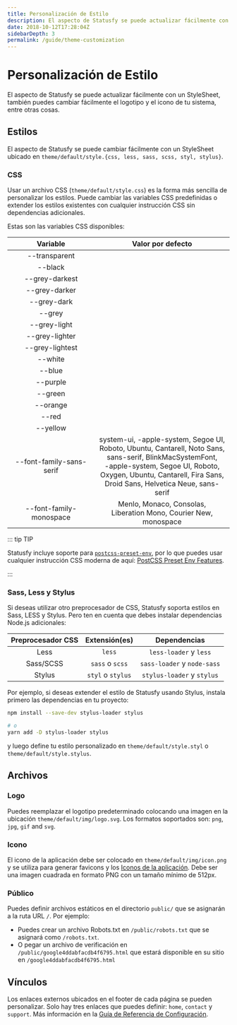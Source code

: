 ```yaml
---
title: Personalización de Estilo
description: El aspecto de Statusfy se puede actualizar fácilmente con un StyleSheet, también puedes cambiar fácilmente el logotipo y el icono de tu sistema, entre otras cosas.
date: 2018-10-12T17:28:04Z
sidebarDepth: 3
permalink: /guide/theme-customization
---
```


# Personalización de Estilo

El aspecto de Statusfy se puede actualizar fácilmente con un StyleSheet, también puedes cambiar fácilmente el logotipo y el icono de tu sistema, entre otras cosas.

## Estilos

El aspecto de Statusfy se puede cambiar fácilmente con un StyleSheet ubicado en `theme/default/style.{css, less, sass, scss, styl, stylus}`.

### CSS

Usar un archivo CSS (`theme/default/style.css`) es la forma más sencilla de personalizar los estilos. Puede cambiar las variables CSS predefinidas o extender los estilos existentes con cualquier instrucción CSS sin dependencias adicionales.

Estas son las variables CSS disponibles:

|         Variable         |                      Valor por defecto                       |
| :----------------------: | :----------------------------------------------------------: |
|      --transparent       |               <ColorBox color="transparent" />               |
|         --black          |                 <ColorBox color="#1b1f23" />                 |
|      --grey-darkest      |                 <ColorBox color="#586069" />                 |
|      --grey-darker       |                 <ColorBox color="#6a737d" />                 |
|       --grey-dark        |                 <ColorBox color="#959da5" />                 |
|          --grey          |                 <ColorBox color="#d1d5da" />                 |
|       --grey-light       |                 <ColorBox color="#e1e4e8" />                 |
|      --grey-lighter      |                 <ColorBox color="#f6f8fa" />                 |
|     --grey-lightest      |                 <ColorBox color="#fafbfc" />                 |
|         --white          |                 <ColorBox color="#ffffff" />                 |
|          --blue          |                 <ColorBox color="#0366d6" />                 |
|         --purple         |                 <ColorBox color="#6f42c1" />                 |
|         --green          |                 <ColorBox color="#28a745" />                 |
|         --orange         |                 <ColorBox color="#f66a0a" />                 |
|          --red           |                 <ColorBox color="#d73a49" />                 |
|         --yellow         |                 <ColorBox color="#ffd33d" />                 |
| --font-family-sans-serif | system-ui, -apple-system, Segoe UI, <br> Roboto, Ubuntu, Cantarell, Noto Sans, <br> sans-serif, BlinkMacSystemFont, <br> -apple-system, Segoe UI, Roboto, <br> Oxygen, Ubuntu, Cantarell, Fira Sans, <br> Droid Sans, Helvetica Neue, sans-serif |
| --font-family-monospace  | Menlo, Monaco, Consolas, <br> Liberation Mono, Courier New, monospace |

::: tip TIP

Statusfy incluye soporte para [`postcss-preset-env`](https://github.com/csstools/postcss-preset-env), por lo que puedes usar cualquier instrucción CSS moderna de aquí: [PostCSS Preset Env Features](https://preset-env.cssdb.org/features).

:::

### Sass, Less y Stylus

Si deseas utilizar otro preprocesador de CSS, Statusfy soporta estilos en Sass, LESS y Stylus. Pero ten en cuenta que debes instalar dependencias Node.js adicionales:

| Preprocesador CSS |   Extensión(es)   |        Dependencias         |
| :---------------: | :---------------: | :-------------------------: |
|       Less        |      `less`       |   `less-loader` y `less`    |
|     Sass/SCSS     |  `sass` o `scss`  | `sass-loader` y `node-sass` |
|      Stylus       | `styl` o `stylus` | `stylus-loader` y `stylus`  |

Por ejemplo, si deseas extender el estilo de Statusfy usando Stylus, instala primero las dependencias en tu proyecto:

```bash
npm install --save-dev stylus-loader stylus

# o 
yarn add -D stylus-loader stylus
```

y luego define tu estilo personalizado en `theme/default/style.styl` o `theme/default/style.stylus`.

## Archivos

### Logo

Puedes reemplazar el logotipo predeterminado colocando una imagen en la ubicación `theme/default/img/logo.svg`. Los formatos soportados son: `png`, `jpg`, `gif` and `svg`.

### Icono

El icono de la aplicación debe ser colocado en `theme/default/img/icon.png` y se utiliza para generar favicons y los [Iconos de la aplicación](./pwa.md#iconos). Debe ser una imagen cuadrada en formato PNG con un tamaño mínimo de 512px.

### Público

Puedes definir archivos estáticos en el directorio `public/` que se asignarán a la ruta URL `/`. Por ejemplo:

- Puedes crear un archivo Robots.txt en `/public/robots.txt` que se asignará como `/robots.txt`.
- O pegar un archivo de verificación en `/public/google4ddabfacdb4f6795.html` que estará disponible en su sitio en `/google4ddabfacdb4f6795.html`

## Vínculos

Los enlaces externos ubicados en el footer de cada página se pueden personalizar. Solo hay tres enlaces que puedes definir: `home`, `contact` y `support`. Más información en la [Guía de Referencia de Configuración](../config/README.md#links).
